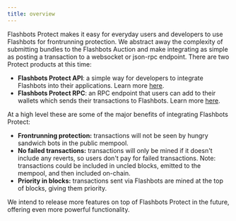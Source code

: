 ```yaml
---
title: overview
---
```


Flashbots Protect makes it easy for everyday users and developers to use Flashbots for frontrunning protection. We abstract away the complexity of submitting bundles to the Flashbots Auction and make integrating as simple as posting a transaction to a websocket or json-rpc endpoint. There are two Protect products at this time:

- **Flashbots Protect API**: a simple way for developers to integrate Flashbots into their applications. Learn more [here](/flashbots-protect/api/quick-start).
- **Flashbots Protect RPC**: an RPC endpoint that users can add to their wallets which sends their transactions to Flashbots. Learn more [here](/flashbots-protect/rpc/quick-start).

At a high level these are some of the major benefits of integrating Flashbots Protect:
- **Frontrunning protection:** transactions will not be seen by hungry sandwich bots in the public mempool.
- **No failed transactions:** transactions will only be mined if it doesn't include any reverts, so users don't pay for failed transactions. Note:  transactions could be included in uncled blocks, emitted to the mempool, and then included on-chain.
- **Priority in blocks:** transactions sent via Flashbots are mined at the top of blocks, giving them priority.

We intend to release more features on top of Flashbots Protect in the future, offering even more powerful functionality.
